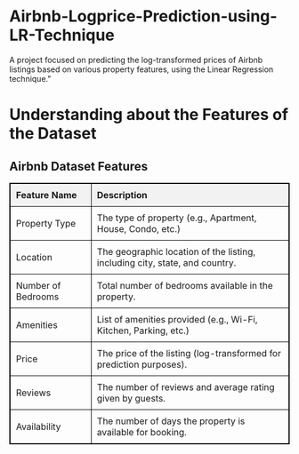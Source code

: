 # Airbnb-Logprice-Prediction-using-LR-Technique
A project focused on predicting the log-transformed prices of Airbnb listings based on various property features, using the Linear Regression technique."

# Understanding about the Features of the Dataset

<!DOCTYPE html>
<html lang="en">
<head>
    <meta charset="UTF-8">
    <meta name="viewport" content="width=device-width, initial-scale=1.0">
    <title>Airbnb Dataset Features</title>
    <style>
        table {
            width: 100%;
            border-collapse: collapse;
        }
        table, th, td {
            border: 1px solid black;
        }
        th, td {
            padding: 10px;
            text-align: left;
        }
        th {
            background-color: #f2f2f2;
        }
    </style>
</head>
<body>

<h2>Airbnb Dataset Features</h2>

<table>
    <tr>
        <th>Feature Name</th>
        <th>Description</th>
    </tr>
    <tr>
        <td>Property Type</td>
        <td>The type of property (e.g., Apartment, House, Condo, etc.)</td>
    </tr>
    <tr>
        <td>Location</td>
        <td>The geographic location of the listing, including city, state, and country.</td>
    </tr>
    <tr>
        <td>Number of Bedrooms</td>
        <td>Total number of bedrooms available in the property.</td>
    </tr>
    <tr>
        <td>Amenities</td>
        <td>List of amenities provided (e.g., Wi-Fi, Kitchen, Parking, etc.)</td>
    </tr>
    <tr>
        <td>Price</td>
        <td>The price of the listing (log-transformed for prediction purposes).</td>
    </tr>
    <tr>
        <td>Reviews</td>
        <td>The number of reviews and average rating given by guests.</td>
    </tr>
    <tr>
        <td>Availability</td>
        <td>The number of days the property is available for booking.</td>
    </tr>
</table>

</body>
</html>
